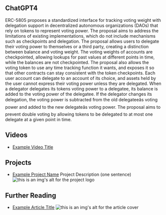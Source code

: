 ## ChatGPT4

ERC-5805 proposes a standardized interface for tracking voting weight with delegation support in decentralized autonomous organizations (DAOs) that rely on tokens to represent voting power. The proposal aims to address the limitations of existing implementations, which do not include mechanisms such as checkpoints and delegation. The proposal allows users to delegate their voting power to themselves or a third party, creating a distinction between balance and voting weight. The voting weights of accounts are checkpointed, allowing lookups for past values at different points in time, while the balances are not checkpointed. The proposal also allows the voting token to use any time tracking function it wants, and exposes it so that other contracts can stay consistent with the token checkpoints. Each user account can delegate to an account of its choice, and assets held by the user cannot express their voting power unless they are delegated. When a delegator delegates its tokens voting power to a delegatee, its balance is added to the voting power of the delegatee. If the delegator changes its delegation, the voting power is subtracted from the old delegateeâs voting power and added to the new delegateâs voting power. The proposal aims to prevent double voting by allowing tokens to be delegated to at most one delegate at a given point in time.

## Videos

- [Example Video Title](https://www.youtube.com/watch?v=TDGq4aeevgY)

## Projects

- [Example Project Name](https://xxxx.xxx/xxxxx) Project Description (one sentence) ![this is an img's alt for the project logo](https://xxxx.xxx/project-logo.xxx)

## Further Reading

- [Example Article Title](https://xxxx.xxx/xxxxx) ![this is an img's alt for the article cover](https://xxxx.xxx/article-cover.xxx)
